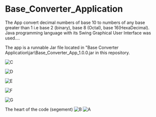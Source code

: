 # Base_Converter_Application
The App convert decimal numbers of base 10 to  numbers of any base greater than 1 i.e base 2 (binary), base 8 (Octal), base 16(HexaDecimal). 
Java programming language with its Swing Graphical User Interface was used....

The app is a runnable Jar file located in "Base Converter Application\jar\Base_Converter_App_1.0.0.jar in this repository.


![C](https://user-images.githubusercontent.com/95970158/180611739-173243ed-9199-4e08-b714-a04e0c9cb951.PNG)




![D](https://user-images.githubusercontent.com/95970158/180611745-6425bb16-fbef-4013-a713-cfb691d7cc9c.PNG)                                                                                                                                                       


![E](https://user-images.githubusercontent.com/95970158/180611757-ec949efb-bb16-488c-a001-39e991032037.PNG)


![F](https://user-images.githubusercontent.com/95970158/180611767-66404a8f-893e-4c0e-b935-fa3409290dc2.PNG)
                                                                                                                                                                                        
![G](https://user-images.githubusercontent.com/95970158/180611775-8177466d-953a-4883-8be1-d56fb02aa908.PNG)

The heart of the code (segement)
![B](https://user-images.githubusercontent.com/95970158/180611800-be166f8c-d0c3-4527-8965-102425a61639.PNG)
![A](https://user-images.githubusercontent.com/95970158/180611859-8f413493-6e5b-4f98-a18d-159d2ac71e2a.PNG)


